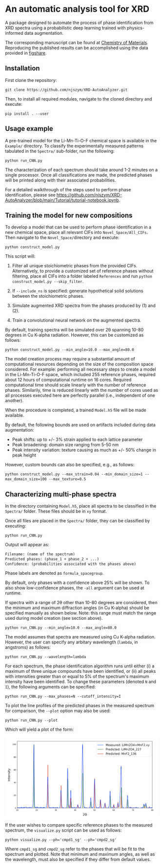 # An automatic analysis tool for XRD

A package designed to automate the process of phase identification from XRD spectra using a probabilistic deep learning trained with physics-informed data augmentation.

The corresponding manuscript can be found at [Chemistry of Materials](https://pubs.acs.org/doi/full/10.1021/acs.chemmater.1c01071). Reproducing the published results can be accomplished using the data provided in [figshare](https://figshare.com/s/69030545b8020de35633).

## Installation

First clone the repository:

```
git clone https://github.com/njszym/XRD-AutoAnalyzer.git
```

Then, to install all required modules, navigate to the cloned directory and execute:

```
pip install . --user
```

## Usage example

A pre-trained model for the Li-Mn-Ti-O-F chemical space is available in the ```Example/``` directory. To classify the experimentally measured patterns tabulated in the ```Spectra/``` sub-folder, run the following:

```
python run_CNN.py
```

The characterization of each spectrum should take around 1-2 minutes on a single processor. Once all classifications are made, the predicted phases will be printed along with their associated probabilities.

For a detailed walkthrough of the steps used to perform phase identification, please see https://github.com/njszym/XRD-AutoAnalyzer/blob/main/Tutorial/tutorial-notebook.ipynb.

## Training the model for new compositions

To develop a model that can be used to perform phase identification in a new chemical space, place all relevant CIFs into ```Novel_Space/All_CIFs```. Then navigate to the ```Novel_Space/```directory and execute:

```
python construct_model.py
```

This script will:

1) Filter all unique stoichiometric phases from the provided CIFs. Alternatively, to provide a customized set of reference phases without filtering, place all CIFs into a folder labeled ```References``` and run ```python construct_model.py --skip_filter```.

2) If ```--include_ns``` is specified: generate hypothetical solid solutions between the stoichiometric phases.

3) Simulate augmented XRD spectra from the phases produced by (1) and (2).

4) Train a convolutional neural network on the augmented spectra.

By default, training spectra will be simulated over 2θ spanning 10-80 degrees in Cu K-alpha radiation. However, this can be customized as follows:

```
python construct_model.py --min_angle=10.0 --max_angle=80.0
```

The model creation process may require a substantial amount of computational resources depending on the size of the composition space considered. For example: performing all necessary steps to create a model in the Li-Mn-Ti-O-F space, which included 255 reference phases, required about 12 hours of computational runtime on 16 cores. Required computational time should scale linearly with the number of reference phases. Similarily, time is reduced linearly with the number of cores used as all processes executed here are perfectly parallel (i.e., independent of one another).

When the procedure is completed, a trained ```Model.h5``` file will be made available. 

By default, the following bounds are used on artifacts included during data augmentation:

* Peak shifts: up to +/- 3% strain applied to each lattice parameter
* Peak broadening: domain size ranging from 5-50 nm
* Peak intensity variation: texture causing as much as +/- 50% change in peak height

However, custom bounds can also be specified, e.g., as follows:

```
python construct_model.py --max_strain=0.04 --min_domain_size=1 --max_domain_size=100 --max_texture=0.5
```

## Characterizing multi-phase spectra

In the directory containing ```Model.h5```, place all spectra to be classified in the ```Spectra/``` folder. These files should be in ```xy``` format.

Once all files are placed in the ```Spectra/``` folder, they can be classified by executing:

```
python run_CNN.py
```

Output will appear as:

```
Filename: (name of the spectrum)
Predicted phases: (phase_1 + phase_2 + ...)
Confidence: (probabilities associated with the phases above)
```

Phase labels are denoted as ```formula_spacegroup```.

By default, only phases with a confidence above 25% will be shown. To also show low-confidence phases, the ```-all``` argument can be used at runtime.

If spectra with a range of 2θ other than 10-80 degrees are considered, then the minimum and maximum diffraction angles (in Cu K-alpha) should be specified manually as shown below. Note: this range must match the range used during model creation (see section above).

```
python run_CNN.py --min_angle=10.0 --max_angle=80.0
```

The model assumes that spectra are measured using Cu K-alpha radiation. However, the user can specify any arbitary wavelength (```lambda```, in angstroms) as follows:

```
python run_CNN.py --wavelength=lambda
```

For each spectrum, the phase identification algorithm runs until either (i) a maximum of three unique compounds have been identified, or (ii) all peaks with intensities greater than or equal to 5% of the spectrum's maximum intensity have been identified. To change these parameters (denoted ```N``` and ```I```), the following arguments can be specified:

```
python run_CNN.py --max_phases=N --cutoff_intensity=I
```

To plot the line profiles of the predicted phases in the measured spectrum for comparison, the ```--plot``` option may also be used:

```
python run_CNN.py --plot
```

Which will yield a plot of the form:

![sample](./Example/sample-image.png)

If the user wishes to compare specific reference phases to the measured spectrum, the ```visualize.py``` script can be used as follows:

```
python visualize.py --ph='cmpd1_sg' --ph='cmpd2_sg'
```

Where ```cmpd1_sg``` and ```cmpd2_sg``` refer to the phases that will be fit to the spectrum and plotted. Note that minimum and maximum angles, as well as the wavelength, must also be specified if they differ from default values.
